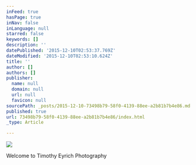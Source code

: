 ```yaml
---
inFeed: true
hasPage: true
inNav: false
inLanguage: null
starred: false
keywords: []
description: ''
datePublished: '2015-12-10T02:53:37.769Z'
dateModified: '2015-12-10T02:53:10.624Z'
title: ''
author: []
authors: []
publisher:
  name: null
  domain: null
  url: null
  favicon: null
sourcePath: _posts/2015-12-10-73498b79-58f0-4139-88ee-a2b81b7b4e86.md
published: true
url: 73498b79-58f0-4139-88ee-a2b81b7b4e86/index.html
_type: Article

---
```

![](https://the-grid-user-content.s3-us-west-2.amazonaws.com/ff825674-62b0-4fe7-989f-a1916a2fb528.jpg)

Welcome to Timothy Eyrich Photography